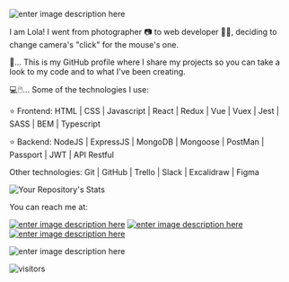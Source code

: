 ![enter image description here](https://i.ibb.co/Qv5xMym/header.png)

I am Lola! I went from photographer 📷 to web developer 👩‍💻, deciding to change camera's "click" for the mouse's one.

🙋‍... This is my GitHub profile where I share my projects so you can take a look to my code and to what I've been creating.

💻🖱️... Some of the technologies I use: 

⭐ Frontend: HTML | CSS | Javascript | React | Redux | Vue | Vuex | Jest | SASS | BEM | Typescript

⭐ Backend: NodeJS | ExpressJS | MongoDB | Mongoose | PostMan | Passport | JWT | API Restful

Other technologies: Git | GitHub | Trello | Slack | Excalidraw | Figma

![Your Repository's Stats](https://github-readme-stats.vercel.app/api/top-langs/?username=lolarufino&theme=pink-gray)

You can reach me at:

[![enter image description here](https://i.ibb.co/YpgsDZK/4584660-linkedin-logo-media-network-social-icon-1.png)](https://www.linkedin.com/in/lola-rufino/) [![enter image description here](https://i.ibb.co/NYdy5v5/4584662-logo-media-network-social-twitter-icon.png)](https://twitter.com/lolarufino) [![enter image description here](https://i.ibb.co/XtjwGpd/4584657-flickr-logo-media-network-social-icon.png)](https://www.flickr.com/photos/lolarufino/)

![enter image description here](https://i.ibb.co/92FHL4d/pusheencode.gif)

![visitors](https://visitor-badge.glitch.me/badge?page_id=lolarufino&left_color=lightpink&right_color=gray)
  
